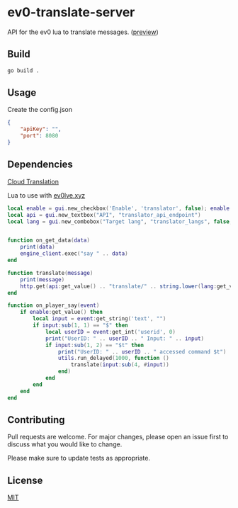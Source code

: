 # ev0-translate-server

API for the ev0 lua to translate messages. ([preview](https://streamable.com/e/hlojer))

## Build
```bash
go build .
```

## Usage
Create the config.json
```json
{
    "apiKey": "",
    "port": 8080
}
```
## Dependencies
[Cloud Translation](https://cloud.google.com/translate)

Lua to use with [ev0lve.xyz](https://ev0lve.xyz/)

```lua
local enable = gui.new_checkbox('Enable', 'translator', false); enable:set_tooltip('Enables translator')
local api = gui.new_textbox("API", "translator_api_endpoint")
local lang = gui.new_combobox("Target lang", "translator_langs", false, "en", "de", "ru")


function on_get_data(data)
    print(data)
    engine_client.exec("say " .. data)
end

function translate(message)
    print(message)
    http.get(api:get_value() .. "translate/" .. string.lower(lang:get_value()) .. "/" .. message, on_get_data)
end

function on_player_say(event)
    if enable:get_value() then
        local input = event:get_string('text', "")
        if input:sub(1, 1) == "$" then
            local userID = event:get_int('userid', 0)
            print("UserID: " .. userID .. " Input: " .. input)
            if input:sub(1, 2) == "$t" then
                print("UserID: " .. userID .. " accessed command $t")
                utils.run_delayed(1000, function ()
                    translate(input:sub(4, #input))
                end)
            end
        end
    end
end
```

## Contributing
Pull requests are welcome. For major changes, please open an issue first to discuss what you would like to change.

Please make sure to update tests as appropriate.

## License
[MIT](https://choosealicense.com/licenses/mit/)
